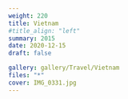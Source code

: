 ```yaml
---
weight: 220
title: Vietnam
#title_align: "left"
summary: 2015
date: 2020-12-15
draft: false

gallery: gallery/Travel/Vietnam
files: "*"
cover: IMG_0331.jpg
---
```

